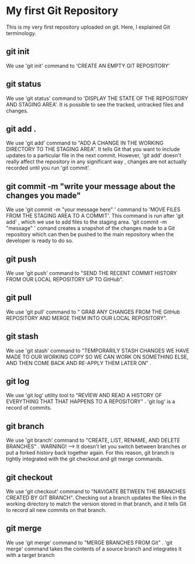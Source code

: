 # My first Git Repository

This is my very first repository uploaded on git. Here, I explained Git terminology.

## git init

We use 'git init' command to 'CREATE AN EMPTY GIT REPOSITORY'

## git status

We use 'git status' command to 'DISPLAY THE STATE OF THE REPOSITORY AND STAGING AREA'. It is possible to see the tracked, untracked files and changes.

## git add .

We use 'git add' command to "ADD A CHANGE IN THE WORKING DIRECTORY TO THE STAGING AREA". It tells Git that you want to include updates to a particular file in the next commit. However, 'git add' doesn't really affect the repository in any significant way , changes are not actually recorded until you run 'git commit'.

## git commit -m "write your message about the changes you made"

We use 'git commit -m "your message here" ' command  to 'MOVE FILES FROM THE STAGING AREA TO A COMMIT'. This command is run after 'git add' , which we use to add files to the staging area. 'git commit -m "message" ' comand creates a snapshot of the changes made to a Git repository which can then be pushed to the main repository when the developer is ready to do so.

## git push

We use 'git push' command to "SEND THE RECENT COMMIT HISTORY FROM OUR LOCAL REPOSITORY UP TO GitHub".

## git pull

We use 'git pull' command to " GRAB ANY CHANGES FROM THE GitHub REPOSITORY AND MERGE THEM INTO OUR LOCAL REPOSITORY".

## git stash 

We use 'git stash' command to "TEMPORARILY STASH CHANGES WE HAVE MADE TO OUR WORKING COPY SO WE CAN WORK ON SOMETHING ELSE, AND THEN COME BACK AND RE-APPLY THEM LATER ON" .

## git log

We use 'git log' utility tool to "REVİEW AND READ A HISTORY OF EVERYTHING THAT THAT HAPPENS TO A REPOSITORY" . 'git log' is a record of commits.

## git branch

We use 'git branch' command to "CREATE, LIST, RENAME, AND DELETE BRANCHES" . WARNING! --> It doesn't let you switch between branches or put a forked history back together again. For this reason, git branch is tightly integrated with the git checkout and git merge commands.

## git checkout

We use 'git checkout' command  to "NAVIGATE BETWEEN THE BRANCHES CREATED BY GIT BRANCH". Checking out a branch updates the files in the working directory to match the version stored in that branch, and it tells Git to record all new commits on that branch.

## git merge 

We use 'git merge' command to "MERGE BRANCHES FROM Git" . 'git merge' command takes the contents of a source branch and integrates it with a target branch